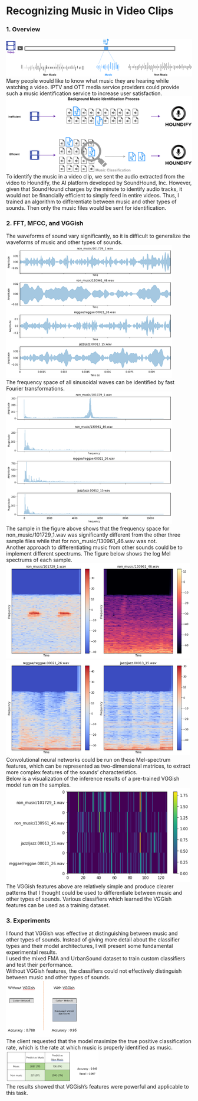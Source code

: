 # Recognizing Music in Video Clips  
### 1. Overview  
![Overview](/assets/img/MusicRecognition_01.png) 
Many people would like to know what music they are hearing while watching a video. IPTV and OTT media service providers could provide such a music identification service to increase user satisfaction.  
![Overall2](/assets/img/MusicRecognition_02.png)  
To identify the music in a video clip, we sent the audio extracted from the video to Houndify, the AI platform developed by SoundHound, Inc. However, given that SoundHound charges by the minute to identify audio tracks, it would not be financially efficient to simply feed in entire videos. Thus, I trained an algorithm to differentiate between music and other types of sounds. Then only the music files would be sent for identification.   
### 2. FFT, MFCC, and VGGish  
The waveforms of sound vary significantly, so it is difficult to generalize the waveforms of music and other types of sounds.    
<img src="/assets/img/Waves.png" alt="Waves" width="450" />   
The frequency space of all sinusoidal waves can be identified by fast Fourier transformations.  
<img src="/assets/img/FFTs.png" alt="FFTs" width="450" />   
The sample in the figure above shows that the frequency space for non_music/101729_1.wav was significantly different from the other three sample files while that for non_music/130961_46.wav was not.  
Another approach to differentiating music from other sounds could be to implement different spectrums. The figure below shows the log Mel spectrums of each sample.  
<img src="/assets/img/mel_01.png" alt="mel1" width="250" /><img src="/assets/img/mel_02.png" alt="mel2" width="250" />   
<img src="/assets/img/mel_03.png" alt="mel3" width="250" /><img src="/assets/img/mel_04.png" alt="mel4" width="250" />  
Convolutional neural networks could be run on these Mel-spectrum features, which can be represented as two-dimensional matrices, to extract more complex features of the sounds’ characteristics.  
Below is a visualization of the inference results of a pre-trained VGGish model run on the samples.  
<img src="/assets/img/VGGish.png" alt="VGGish" width="500" />  
The VGGish features above are relatively simple and produce clearer patterns that I thought could be used to differentiate between music and other types of sounds. Various classifiers which learned the VGGish features can be used as a training dataset.
### 3. Experiments  
I found that VGGish was effective at distinguishing between music and other types of sounds. Instead of giving more detail about the classifier types and their model architectures, I will present some fundamental experimental results.   
I used the mixed FMA and UrbanSound dataset to train custom classifiers and test their performance.   
Without VGGish features, the classifiers could not effectively distinguish between music and other types of sounds.  
<img src="/assets/img/ControlExp.PNG" alt="control" width="200" />  
The client requested that the model maximize the true positive classification rate, which is the rate at which music is properly identified as music.   
<img src="/assets/img/ConfusionMat.PNG" alt="confusionmat" width="250" />   
The results showed that VGGish’s features were powerful and applicable to this task.
